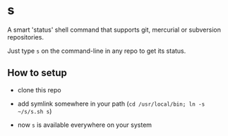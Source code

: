 # s

A smart 'status' shell command that supports git, mercurial or subversion repositories.

Just type `s` on the command-line in any repo to get its status.

## How to setup

- clone this repo

- add symlink somewhere in your path (`cd /usr/local/bin; ln -s ~/s/s.sh s`)

- now `s` is available everywhere on your system

